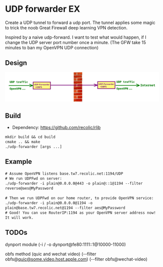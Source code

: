 # UDP forwarder EX

Create a UDP tunnel to forward a udp port. The tunnel applies some magic to trick the noob Great Firewall deep learning VPN
detection. 

Inspired by a naive udp-forward. I want to test what would happen, if I change the UDP server port number once a minute. 
(The GFW take 15 minutes to ban my OpenVPN UDP connection)

## Design

![explain.png](https://raw.githubusercontent.com/recolic/udp-forwarder-ex/master/res/explain.jpg)

## Build

- Dependency: https://github.com/recolic/rlib

```
mkdir build && cd build
cmake .. && make
./udp-forwarder [args ...]
```

## Example

```
# Assume OpenVPN listens base.tw7.recolic.net:1194/UDP
# We run UDPFwd on server:
./udp-forwarder -i plain@0.0.0.0@443 -o plain@::1@1194 --filter reverse@aes@MyPassword

# Then we run UDPFwd on our home router, to provide OpenVPN service:
./udp-forwarder -i plain@0.0.0.0@1194 -o plain@base.tw7.recolic.net@1194 --filter aes@MyPassword
# Good! You can use RouterIP:1194 as your OpenVPN server address now! It will work.
```

## TODOs

dynport module (-i / -o dynport@fe80:1111::1@10000-11000)

obfs method (quic and wechat video) (--filter obfs@quic@some.video.host.apple.com) (--filter obfs@wechat-video)


